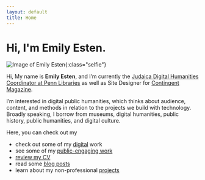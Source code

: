 ```yaml
---
layout: default
title: Home
---
```


# Hi, I'm Emily Esten.

![Image of Emily Esten](/assets/img/.esten-headshot.jpg.icloud){:class="selfie"}

Hi, My name is **Emily Esten**, and I’m currently the [Judaica Digital Humanities Coordinator at Penn Libraries](https://judaicadh.github.io) as well as Site Designer for [Contingent Magazine](http://contingentmagazine.org/).

I’m interested in digital public humanities, which thinks about audience, content, and methods in relation to the projects we build with technology. Broadly speaking, I borrow from museums, digital humanities, public history, public humanities, and digital culture.

Here, you can check out my
- check out some of my [digital](/digital) work
- see some of my [public-engaging work](/public)
- [review my CV](/cv)
- read some [blog posts](/blog)
- learn about my non-professional [projects](/projects)

